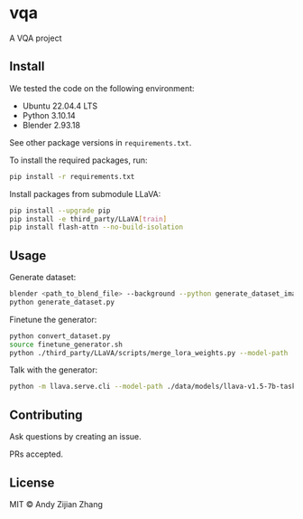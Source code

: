 # vqa

A VQA project

## Install

We tested the code on the following environment:

- Ubuntu 22.04.4 LTS
- Python 3.10.14
- Blender 2.93.18

See other package versions in `requirements.txt`.

To install the required packages, run:

```bash
pip install -r requirements.txt
```

Install packages from submodule LLaVA:

```bash
pip install --upgrade pip
pip install -e third_party/LLaVA[train]
pip install flash-attn --no-build-isolation
```

## Usage

Generate dataset:

```bash
blender <path_to_blend_file> --background --python generate_dataset_images.py
python generate_dataset.py
```

Finetune the generator:

```bash
python convert_dataset.py
source finetune_generator.sh
python ./third_party/LLaVA/scripts/merge_lora_weights.py --model-path ./data/checkpoints/llava-v1.5-7b-task-lora/ --model-base liuhaotian/llava-v1.5-7b --save-model-path ./data/models/llava-v1.5-7b-task-lora
```

Talk with the generator:

```bash
python -m llava.serve.cli --model-path ./data/models/llava-v1.5-7b-task-lora/ --image-file <path_to_image>
```

## Contributing

Ask questions by creating an issue.

PRs accepted.

## License

MIT © Andy Zijian Zhang
